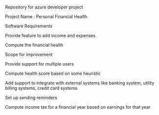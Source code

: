 Repository for azure developer project

Project Name : Personal Financial Health

Software Requirements

Provide feature to add income and expenses

Compute the financial health

Scope for improvement

Provide support for multiple users

Compute health score based on some heuristic

Add support to integrate with external systems like banking system, utility billing systems, credit card systems

Set up sending reminders

Compute income tax for a financial year based on earnings for that year
